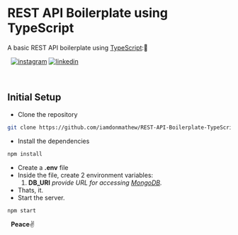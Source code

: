 # REST API Boilerplate using TypeScript
A basic REST API boilerplate using [TypeScript](https://www.typescriptlang.org/):🤖

&nbsp;
[![instagram](http://img.shields.io/website?label=iamdonmathew&color=green&?&logo=instagram&down_message=follow&up_message=follow&logoColor=white&style=for-the-badge&url=https://www.instagram.com/iamdonmathew)](https://www.instagram.com/iamdonmathew/)
[![linkedin](http://img.shields.io/website?label=iamdonmathew&color=green&?&logo=linkedin&down_message=follow&up_message=follow&logoColor=white&style=for-the-badge&url=https://www.linkedin.com/in/iamdonmathew/)](https://www.linkedin.com/in/iamdonmathew/)

&nbsp;
## Initial Setup

* Clone the repository
```bash
git clone https://github.com/iamdonmathew/REST-API-Boilerplate-TypeScript.git
```
* Install the dependencies
```bash
npm install
```
* Create a **.env** file
* Inside the file, create 2 environment variables:
    1. **DB_URI**     _provide URL for accessing [MongoDB](https://www.mongodb.com/3)._
* Thats, it.
* Start the server.
```bash
npm start
```


&nbsp;
**Peace**:v:

